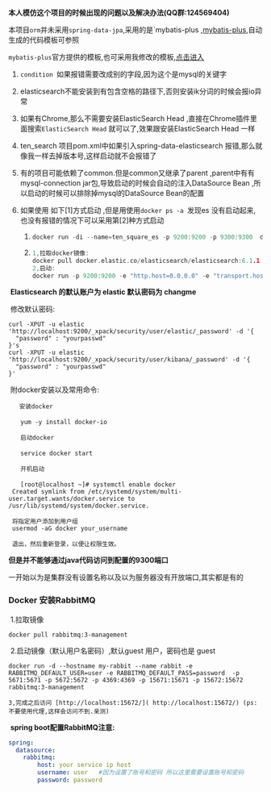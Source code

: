 **本人模仿这个项目的时候出现的问题以及解决办法(QQ群:124569404)**

本项目`orm`并未采用`spring-data-jpa`,采用的是`mybatis-plus ,[mybatis-plus](http://mp.baomidou.com/),自动生成的代码模板可参照

`mybatis-plus`官方提供的模板,也可采用我修改的模板,[点击进入](https://github.com/q920447939/mybatisplus-spring-boot)

1. `condition `如果报错需要改成别的字段,因为这个是mysql的关键字

2. elasticsearch不能安装到有包含空格的路径下,否则安装ik分词的时候会报io异常

3. 如果有Chrome,那么不需要安装ElasticSearch Head  ,直接在Chrome插件里面搜索`ElasticSearch Head` 就可以了,效果跟安装ElasticSearch Head 一样

4. ten_search 项目pom.xml中如果引入spring-data-elasticsearch 报错,那么就像我一样去掉版本号,这样启动就不会报错了

5. 有的项目可能依赖了common.但是common又继承了parent ,parent中有有mysql-connection jar包,导致启动的时候会自动的注入DataSource Bean ,所以启动的时候可以排除掉mysql的DataSource Bean的配置

6. 如果使用 如下[1]方式启动 ,但是用使用`docker ps -a `发现es 没有启动起来,也没有报错的情况下可以采用第[2]种方式启动

   1. ```c
      docker run -di --name=ten_square_es -p 9200:9200 -p 9300:9300  docker.elastic.co/elasticsearch/elasticsearch:6.3.2
      ```

   2. ```c
      1,拉取docker镜像:
      docker pull docker.elastic.co/elasticsearch/elasticsearch:6.1.1
      2,启动:
      docker run -p 9200:9200 -e "http.host=0.0.0.0" -e "transport.host=127.0.0.1" docker.elastic.co/elasticsearch/elasticsearch:6.1.1
      
      ```

​	**Elasticsearch 的默认账户为 elastic 默认密码为 changme**

​	修改默认密码:

```shell
curl -XPUT -u elastic 'http://localhost:9200/_xpack/security/user/elastic/_password' -d '{
  "password" : "yourpasswd"
}'s
curl -XPUT -u elastic 'http://localhost:9200/_xpack/security/user/kibana/_password' -d '{
  "password" : "yourpasswd"
}'
```



​	 附docker安装以及常用命令:

   ```shell
      安装docker
   
   　　yum -y install docker-io
   
   　　启动docker
   
   　　service docker start
   
   　　开机启动
   
   　　[root@localhost ~]# systemctl enable docker
   	Created symlink from /etc/systemd/system/multi-user.target.wants/docker.service to /usr/lib/systemd/system/docker.service.
   	
   	将指定用户添加到用户组
   	usermod -aG docker your_username
   	
   	退出，然后重新登录，以便让权限生效。
   ```

 **但是并不能够通过java代码访问到配置的9300端口**

一开始以为是集群没有设置名称以及以为服务器没有开放端口,其实都是有的 



### Docker 安装RabbitMQ

​	1.拉取镜像

```shell
docker pull rabbitmq:3-management

```

​	2.启动镜像（默认用户名密码）,默认guest 用户，密码也是 guest

```shell
docker run -d --hostname my-rabbit --name rabbit -e RABBITMQ_DEFAULT_USER=user -e RABBITMQ_DEFAULT_PASS=password  -p 5671:5671 -p 5672:5672 -p 4369:4369 -p 15671:15671 -p 15672:15672 rabbitmq:3-management
```



  	3,完成之后访问 [http://localhost:15672/]( http://localhost:15672/) (ps:不要使用代理,这样会访问不到.亲测)



​	**spring boot配置RabbitMQ注意:**

```yaml
spring:
  datasource:
    rabbitmq:
        host: your service ip host
        username: user   #因为设置了账号和密码 所以这里需要设置账号和密码
        password: password
```



#### 